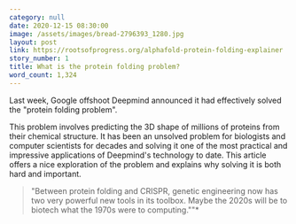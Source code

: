 ```yaml
---
category: null
date: 2020-12-15 08:30:00
image: /assets/images/bread-2796393_1280.jpg
layout: post
link: https://rootsofprogress.org/alphafold-protein-folding-explainer
story_number: 1
title: What is the protein folding problem?
word_count: 1,324
---
```


Last week, Google offshoot Deepmind announced it had effectively solved the "protein folding problem". 

This problem involves predicting the 3D shape of millions of proteins from their chemical structure. It has been an unsolved problem for biologists and computer scientists for decades and solving it one of the most practical and impressive applications of Deepmind's technology to date. This article offers a nice exploration of the problem and explains why solving it is both hard and important.

> "Between protein folding and CRISPR, genetic engineering now has two very powerful new tools in its toolbox. Maybe the 2020s will be to biotech what the 1970s were to computing.""*

